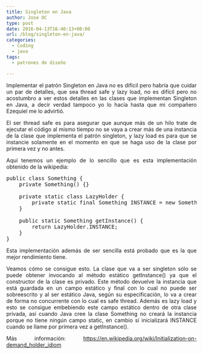 ```yaml
---
title: Singleton en Java
author: Jose OC
type: post
date: 2016-04-13T16:40:13+00:00
url: /blog/singleton-en-java/
categories:
  - Coding
  - java
tags:
  - patrones de diseño

---
```

<p style="text-align: justify">
  Implementar el patrón Singleton en Java no es difícil pero habría que cuidar un par de detalles, que sea thread safe y lazy load, no es difícil pero no acostumbro a ver estos detalles en las clases que implementan Singleton en Java, a decir verdad tampoco yo lo hacía hasta que mi compañero Ezequiel me lo advirtió.
</p>

<p style="text-align: justify">
  El ser thread safe es para asegurar que aunque más de un hilo trate de ejecutar el código al mismo tiempo no se vaya a crear más de una instancia de la clase que implementa el patrón singleton, y lazy load es para que se instancie solamente en el momento en que se haga uso de la clase por primera vez y no antes.
</p>

<p style="text-align: justify">
  Aquí tenemos un ejemplo de lo sencillo que es esta implementación obtenido de la wikipedia:
</p>

<pre class="lang:default decode:true " title="Singleton">public class Something {
    private Something() {}

    private static class LazyHolder {
        private static final Something INSTANCE = new Something();
    }

    public static Something getInstance() {
        return LazyHolder.INSTANCE;
    }
}</pre>

<p style="text-align: justify">
  Esta implementación además de ser sencilla está probado que es la que mejor rendimiento tiene.
</p>

<p style="text-align: justify">
  Veamos cómo se consigue esto. La clase que va a ser singleton sólo se puede obtener invocando al método estático getInstance() ya que el constructor de la clase es privado. Este método devuelve la instancia que está guardada en un campo estático y final con lo cual no puede ser sobreescrito y al ser estático Java, según su especificación, lo va a crear de forma no concurrente con lo cual es safe thread. Además es lazy load y esto se consigue embebiendo este campo estático dentro de otra clase privada, así cuando Java cree la clase Something no creará la instancia porque no tiene ningún campo static, en cambio sí inicializará INSTANCE cuando se llame por primera vez a getInstance().
</p>

<p style="text-align: justify">
  Más información: <a href="https://en.wikipedia.org/wiki/Initialization-on-demand_holder_idiom" target="_blank">https://en.wikipedia.org/wiki/Initialization-on-demand_holder_idiom</a>
</p>